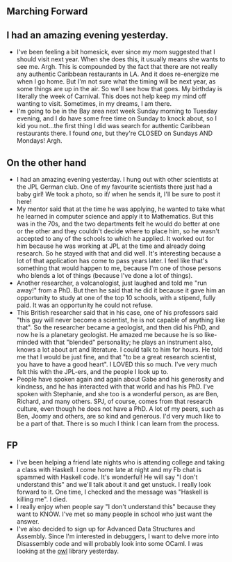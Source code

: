 ## Marching Forward

## I had an amazing evening yesterday.
- I've been feeling a bit homesick, ever since my mom suggested that I should visit next year. When she does this,
  it usually means she wants to see me. Argh. This is compounded by the fact that there are not really any authentic
  Caribbean restaurants in LA. And it does re-energize me when I go home. But I'm not sure what the timing will be 
  next year, as some things are up in the air. So we'll see how that goes. My birthday is literally the week of Carnival.
  This does not help keep my mind off wanting to visit. Sometimes, in my dreams, I am there.
- I'm going to be in the Bay area next week Sunday morning to Tuesday evening, and I do have some free time on Sunday to
  knock about, so I kid you not...the first thing I did was search for authentic Caribbean restaurants there. I found *one*,
  but they're CLOSED on Sundays AND Mondays! Argh.
  
## On the other hand
- I had an amazing evening yesterday. I hung out with other scientists at the JPL German club. One of my favourite scientists
  there just had a baby girl! We took a photo, so if/ when he sends it, I'll be sure to post it here!
- My mentor said that at the time he was applying, he wanted to take what he learned in computer science and apply it to Mathematics.
  But this was in the 70s, and the two departments felt he would do better at one or the other and they couldn't decide where to place him,
  so he wasn't accepted to any of the schools to which he applied. It worked out for him because he was working at JPL at the time and
  already doing research. So he stayed with that and did well.
  It's interesting because a lot of  that application has come to pass years later. I feel like that's something that would happen to me, 
  because I'm one of those persons who blends a lot of things (because I've done a lot of things). 
- Another researcher, a volcanologist, just laughed and told me "run away!" from a PhD. But then he said that he did it because it gave him
  an opportunity to study at one of the top 10 schools, with a stipend, fully paid. It was an opportunity he could not refuse. 
- This British researcher said that in his case, one of his professors said "this guy will never become a scientist, he is not capable of 
  anything like that". So the researcher became a geologist, and then did his PhD, and now he is a planetary geologist. He amazed me because
  he is so like-minded with that "blended" personality; he plays an instrument also, knows a lot about art and literature. I could talk to him
  for hours. He told me that I would be just fine, and that "to be a great research scientist, you have to have a good heart". I LOVED this
  so much. I've very much felt this with the JPL-ers, and the people I look up to. 
- People have spoken again and again about Gabe and his generosity and kindness, and he has interacted with that world and has his PhD. 
  I've spoken with Stephanie, and she too is a wonderful person, as are Ben, Richard, and many others. SPJ, of course, comes from that research
  culture, even though he does not have a PhD.
  A lot of my peers, such as Ben, Joomy and others, are so kind and generous. I'd very much like to be a part of that. There is so much 
  I think I can learn from the process. 
  
## FP
- I've been helping a friend late nights who is attending college and taking a class with Haskell. I come home late at night and my
  Fb chat is spammed with Haskell code. It's wonderful! He will say "I don't understand this" and we'll talk about it and get unstuck.
  I really look forward to it. One time, I checked and the message was "Haskell is killing me". I died.
- I really enjoy when people say "I don't understand this" because they want to KNOW. I've met so many people in school who just 
  want the answer. 
- I've also decided  to sign up for Advanced Data Structures and Assembly. Since I'm interested in debuggers, I want to delve more 
  into Disassembly code and will probably look into some OCaml. I was looking at the [owl](https://github.com/owlbarn/owl) library yesterday.
  
  
  
